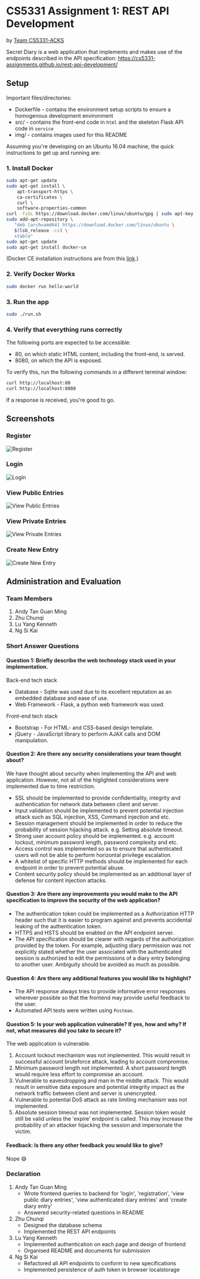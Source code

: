 # CS5331 Assignment 1: REST API Development

by [Team CS5331-ACKS](https://github.com/CS5331-ACKS)

Secret Diary is a web application that implements and makes use of the endpoints described in the API specification: https://cs5331-assignments.github.io/rest-api-development/

## Setup

Important files/directories:
- Dockerfile - contains the environment setup scripts to ensure a homogenous development environment
- src/ - contains the front-end code in `html` and the skeleton Flask API code in `service`
- img/ - contains images used for this README

Assuming you're developing on an Ubuntu 16.04 machine, the quick instructions to get up and running are:

### 1. Install Docker

```bash
sudo apt-get update
sudo apt-get install \
    apt-transport-https \
    ca-certificates \
    curl \
    software-properties-common
curl -fsSL https://download.docker.com/linux/ubuntu/gpg | sudo apt-key add -
sudo add-apt-repository \
   "deb [arch=amd64] https://download.docker.com/linux/ubuntu \
   $(lsb_release -cs) \
   stable"
sudo apt-get update
sudo apt-get install docker-ce
```

(Docker CE installation instructions are from this [link](https://docs.docker.com/install/linux/docker-ce/ubuntu/#install-using-the-repository).)

### 2. Verify Docker Works

```bash
sudo docker run hello-world
```

### 3. Run the app

```bash
sudo ./run.sh
```

### 4. Verify that everything runs correctly

The following ports are expected to be accessible:
- 80, on which static HTML content, including the front-end, is served.
- 8080, on which the API is exposed.

To verify this, run the following commands in a different terminal window:

```bash
curl http://localhost:80
curl http://localhost:8080
```

If a response is received, you're good to go.

## Screenshots

### Register
![Register](./img/register.png)

### Login
![Login](./img/login.png)

### View Public Entries
![View Public Entries](./img/public_entries.png)

### View Private Entries
![View Private Entries](./img/private_entries.png)

### Create New Entry
![Create New Entry](./img/create_entry.png)

## Administration and Evaluation

### Team Members

1. Andy Tan Guan Ming
2. Zhu Chunqi
3. Lu Yang Kenneth
4. Ng Si Kai

### Short Answer Questions

#### Question 1: Briefly describe the web technology stack used in your implementation.

Back-end tech stack
- Database - Sqlite was used due to its excellent reputation as an embedded database and ease of use.
- Web Framework - Flask, a python web framework was used.

Front-end tech stack
- Bootstrap - For HTML- and CSS-based design template.
- jQuery - JavaScript library to perform AJAX calls and DOM manipulation.

#### Question 2: Are there any security considerations your team thought about?

We have thought about security when implementing the API and web application. However, not all of the higlighted considerations were implemented due to time restriction.
- SSL should be implemented to provide confidentiality, integrity and authentication for network data between client and server.
- Input validation should be implemented to prevent potential injection attack such as SQL injection, XSS, Command injection and etc.
- Session management should be implemented in order to reduce the probability of session hijacking attack. e.g. Setting absolute timeout.
- Strong user account policy should be implemented. e.g. account lockout, minimum password length, password complexity and etc.
- Access control was implemented so as to ensure that authenticated users will not be able to perform horizontal privilege escalation.
- A whitelist of specific HTTP methods should be implemented for each endpoint in order to prevent potential abuse.
- Content security policy should be implemented as an additional layer of defense for content injection attacks.

#### Question 3: Are there any improvements you would make to the API specification to improve the security of the web application?

- The authentication token could be implemented as a Authorization HTTP header such that it is easier to program against and prevents accidental leaking of the authentication token.
- HTTPS and HSTS should be enabled on the API endpoint server.
- The API specification should be clearer with regards of the authorization provided by the token. For example, adjusting diary permission was not explicitly stated whether the user associated with the authenticated session is authorized to edit the permissions of a diary entry belonging to another user. Ambiguity should be avoided as much as possible.

#### Question 4: Are there any additional features you would like to highlight?

- The API response always tries to provide informative error responses wherever possible so that the frontend may provide useful feedback to the user.
- Automated API tests were written using `Postman`.

#### Question 5: Is your web application vulnerable? If yes, how and why? If not, what measures did you take to secure it?

The web application is vulnerable.

1. Account lockout mechanism was not implemented. This would result in successful account bruteforce attack, leading to account compromise.
2. Minimum password length not implemented. A short password length would require less effort to compromise an account.
3. Vulnerable to eavesdropping and man in the middle attack. This would result in sensitive data exposure and potential integrity impact as the network traffic between client and server is unencrypted.
4. Vulnerable to potential DoS attack as rate limiting mechanism was not implemented.
5. Absolute session timeout was not implemented. Session token would still be valid unless the 'expire' endpoint is called. This may increase the probability of an attacker hijacking the session and impersonate the victim.

#### Feedback: Is there any other feedback you would like to give?

Nope :smile:

### Declaration

1. Andy Tan Guan Ming
    - Wrote frontend queries to backend for 'login', 'registration', 'view public diary entries', 'view authenticated diary entries' and 'create diary entry'
    - Answered security-related questions in README
2. Zhu Chunqi
    - Designed the database schema
    - Implemented the REST API endpoints
3. Lu Yang Kenneth
    - Implemented authentication on each page and design of frontend
    - Organised README and documents for submission
4. Ng Si Kai
    - Refactored all API endpoints to conform to new specifications
    - Implemented persistence of auth token in browser localstorage
